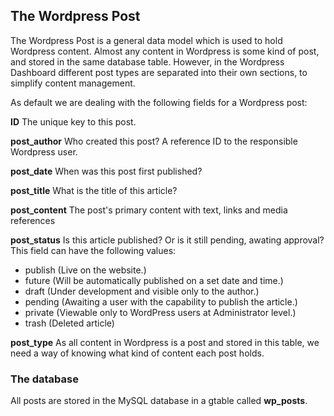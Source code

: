 ## The Wordpress Post
The Wordpress Post is a general data model which is used to hold Wordpress content. Almost any content in Wordpress is some kind of post, and stored in the same database table. However, in the Wordpress Dashboard different post types are separated into their own sections, to simplify content management.

As default we are dealing with the following fields for a Wordpress post:

**ID**
The unique key to this post.

**post_author**
Who created this post? A reference ID to the responsible Wordpress user.

**post_date**
When was this post first published?

**post_title**
What is the title of this article?

**post_content**
The post's primary content with text, links and media references

**post_status**
Is this article published? Or is it still pending, awating approval? This field can have the following values:

- publish (Live on the website.)
- future (Will be automatically published on a set date and time.)
- draft (Under development and visible only to the author.)
- pending (Awaiting a user with the capability to publish the article.)
- private (Viewable only to WordPress users at Administrator level.)
- trash (Deleted article)

**post_type**
As all content in Wordpress is a post and stored in this table, we need a way of knowing what kind of content each post holds. 

### The database
All posts are stored in the MySQL database in a gtable called **wp_posts**.
